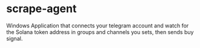 # scrape-agent
Windows Application that connects your telegram account and watch for the Solana token address in groups and channels you sets, then sends buy signal.
